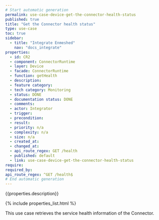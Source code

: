 ```yaml
---
# Start automatic generation
permalink: use-case-device-get-the-connector-health-status
published: true
title: "Get the Connector health status"
type: use-case
toc: true
sidebar:
  - title: "Integrate Enmeshed"
    nav: "docs_integrate"
properties:
  - id: CR2
  - component: ConnectorRuntime
  - layer: Device
  - facade: ConnectorRuntime
  - function: getHealth
  - description:
  - feature category:
  - tech category: Monitoring
  - status: DONE
  - documentation status: DONE
  - comments:
  - actor: Integrator
  - trigger:
  - precondition:
  - result:
  - priority: n/a
  - complexity: n/a
  - size: n/a
  - created_at:
  - changed_at:
  - api_route_regex: GET /health
  - published: default
  - link: use-case-device-get-the-connector-health-status
require:
required_by:
api_route_regex: ^GET /health$
# End automatic generation
---
```


{{properties.description}}

{% include properties_list.html %}

This use case retrieves the service health information of the Connector.
